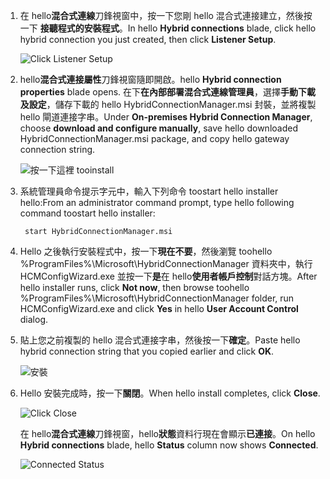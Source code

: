 
1. <span data-ttu-id="a2243-101">在 hello**混合式連線**刀鋒視窗中，按一下您剛 hello 混合式連接建立，然後按一下 **接聽程式的安裝程式**。</span><span class="sxs-lookup"><span data-stu-id="a2243-101">In hello **Hybrid connections** blade, click hello hybrid connection you just created, then click **Listener Setup**.</span></span>
   
    ![Click Listener Setup](./media/app-service-hybrid-connections-manager-install/D04ClickListenerSetup.png)
2. <span data-ttu-id="a2243-103">hello**混合式連接屬性**刀鋒視窗隨即開啟。</span><span class="sxs-lookup"><span data-stu-id="a2243-103">hello **Hybrid connection properties** blade opens.</span></span> <span data-ttu-id="a2243-104">在下**在內部部署混合式連線管理員**，選擇**手動下載及設定**，儲存下載的 hello HybridConnectionManager.msi 封裝，並將複製 hello 閘道連接字串。</span><span class="sxs-lookup"><span data-stu-id="a2243-104">Under **On-premises Hybrid Connection Manager**, choose **download and configure manually**, save hello downloaded HybridConnectionManager.msi package, and copy hello gateway connection string.</span></span>
   
    ![按一下這裡 tooinstall](./media/app-service-hybrid-connections-manager-install/D05ClickToInstallHCM.png)
3. <span data-ttu-id="a2243-106">系統管理員命令提示字元中，輸入下列命令 toostart hello installer hello:</span><span class="sxs-lookup"><span data-stu-id="a2243-106">From an administrator command prompt, type hello following command toostart hello installer:</span></span>
   
        start HybridConnectionManager.msi
4. <span data-ttu-id="a2243-107">Hello 之後執行安裝程式中，按一下**現在不要**，然後瀏覽 toohello %ProgramFiles%\Microsoft\HybridConnectionManager 資料夾中，執行 HCMConfigWizard.exe 並按一下**是**在 hello**使用者帳戶控制**對話方塊。</span><span class="sxs-lookup"><span data-stu-id="a2243-107">After hello installer runs, click **Not now**, then browse toohello %ProgramFiles%\Microsoft\HybridConnectionManager folder, run HCMConfigWizard.exe and click **Yes** in hello **User Account Control** dialog.</span></span>
5. <span data-ttu-id="a2243-108">貼上您之前複製的 hello 混合式連接字串，然後按一下**確定**。</span><span class="sxs-lookup"><span data-stu-id="a2243-108">Paste hello hybrid connection string that you copied earlier and click **OK**.</span></span> 
   
    ![安裝](./media/app-service-hybrid-connections-manager-install/D08aHCMInstallManual.png)
6. <span data-ttu-id="a2243-110">Hello 安裝完成時，按一下**關閉**。</span><span class="sxs-lookup"><span data-stu-id="a2243-110">When hello install completes, click **Close**.</span></span>
   
    ![Click Close](./media/app-service-hybrid-connections-manager-install/D09HCMInstallComplete.png)
   
    <span data-ttu-id="a2243-112">在 hello**混合式連線**刀鋒視窗，hello**狀態**資料行現在會顯示**已連接**。</span><span class="sxs-lookup"><span data-stu-id="a2243-112">On hello **Hybrid connections** blade, hello **Status** column now shows **Connected**.</span></span> 
   
    ![Connected Status](./media/app-service-hybrid-connections-manager-install/D10HCStatusConnected.png)

